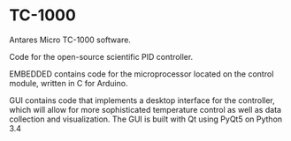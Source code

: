 TC-1000
=======

Antares Micro TC-1000 software.

Code for the open-source scientific PID controller.

EMBEDDED contains code for the microprocessor located on the control module, written in C for Arduino.

GUI contains code that implements a desktop interface for the controller, which will allow for more sophisticated temperature control as well as data collection and visualization.
The GUI is built with Qt using PyQt5 on Python 3.4

